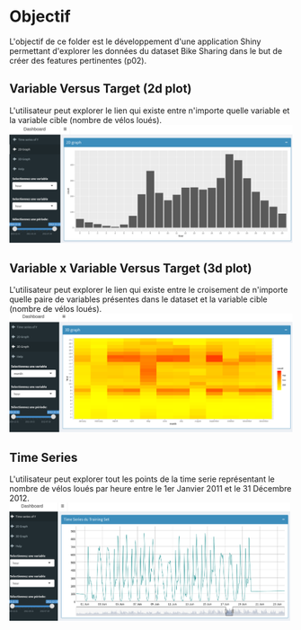 # Objectif

L'objectif de ce folder est le développement d'une application Shiny permettant d'explorer les données du dataset Bike Sharing dans le but de créer des features pertinentes (p02).

## Variable Versus Target (2d plot)
L'utilisateur peut explorer le lien qui existe entre n'importe quelle variable et la variable cible (nombre de vélos loués).
<img src="img/app2d.PNG" width="800">

## Variable x Variable Versus Target (3d plot)
L'utilisateur peut explorer le lien qui existe entre le croisement de n'importe quelle paire de variables présentes dans le dataset et la variable cible (nombre de vélos loués).
<img src="img/app3d.PNG" width="800">

## Time Series
L'utilisateur peut explorer tout les points de la time serie représentant le nombre de vélos loués par heure entre le 1er Janvier 2011 et le 31 Décembre 2012.
<img src="img/appts.PNG" width="500">